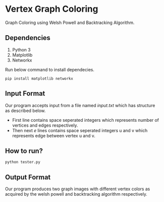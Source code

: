 # Vertex Graph Coloring

Graph Coloring using Welsh Powell and Backtracking Algorithm.

## Dependencies
1) Python 3
2) Matplotlib
3) Networkx

Run below command to install dependecies.
```
pip install matplotlib networkx
```

## Input Format
Our program accepts input from a file named *input.txt* which has structure as described below.

- First line contains space seperated integers which represents number of vertices and edges respectively.
- Then next *e* lines contains space seperated integers u and v which represents edge between vertex u and v.

## How to run?
```
python tester.py 
```

## Output Format
Our program produces two graph images with different vertex colors as acquired by the welsh powell and backtracking algorithm respectively.

